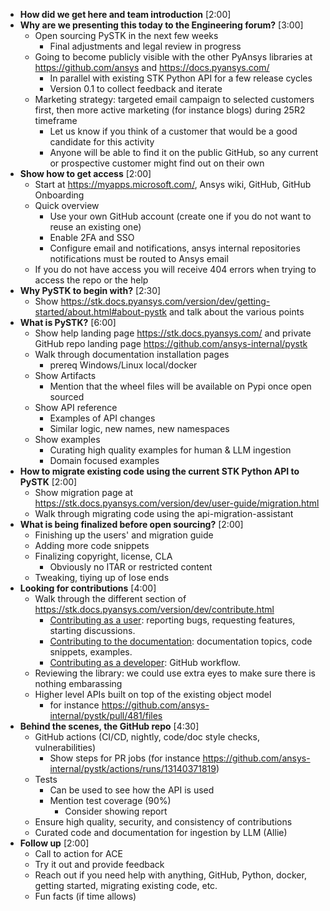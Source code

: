 - **How did we get here and team introduction** [2:00]
- **Why are we presenting this today to the Engineering forum?** [3:00]
    - Open sourcing PySTK in the next few weeks
        - Final adjustments and legal review in progress
    - Going to become publicly visible with the other PyAnsys libraries at https://github.com/ansys and https://docs.pyansys.com/ 
        - In parallel with existing STK Python API for a few release cycles
        - Version 0.1 to collect feedback and iterate
    - Marketing strategy: targeted email campaign to selected customers first, then more active marketing (for instance blogs) during 25R2 timeframe
        - Let us know if you think of a customer that would be a good candidate for this activity
        - Anyone will be able to find it on the public GitHub, so any current or prospective customer might find out on their own
- **Show how to get access** [2:00]
    - Start at https://myapps.microsoft.com/, Ansys wiki, GitHub, GitHub Onboarding
    - Quick overview
        - Use your own GitHub account (create one if you do not want to reuse an existing one)
        - Enable 2FA and SSO
        - Configure email and notifications, ansys internal repositories notifications must be routed to Ansys email
    - If you do not have access you will receive 404 errors when trying to access the repo or the help
- **Why PySTK to begin with?** [2:30]
    - Show https://stk.docs.pyansys.com/version/dev/getting-started/about.html#about-pystk and talk about the various points
- **What is PySTK?** [6:00]
    - Show help landing page https://stk.docs.pyansys.com/ and private GitHub repo landing page https://github.com/ansys-internal/pystk
    - Walk through documentation installation pages
        - prereq Windows/Linux local/docker
    - Show Artifacts
        - Mention that the wheel files will be available on Pypi once open sourced
    - Show API reference
        - Examples of API changes
        - Similar logic, new names, new namespaces
    - Show examples
        - Curating high quality examples for human & LLM ingestion
        - Domain focused examples
- **How to migrate existing code using the current STK Python API to PySTK** [2:00]
    - Show migration page at https://stk.docs.pyansys.com/version/dev/user-guide/migration.html
    - Walk through migrating code using the api-migration-assistant
- **What is being finalized before open sourcing?** [2:00]
    - Finishing up the users' and migration guide
    - Adding more code snippets
    - Finalizing copyright, license, CLA
        - Obviously no ITAR or restricted content
    - Tweaking, tiying up of lose ends
- **Looking for contributions** [4:00]
    - Walk through the different section of https://stk.docs.pyansys.com/version/dev/contribute.html
        - [Contributing as a user](https://stk.docs.pyansys.com/version/dev/contribute/user.html): reporting bugs, requesting features, starting discussions.
        - [Contributing to the documentation](https://stk.docs.pyansys.com/version/dev/contribute/documentarian.html): documentation topics, code snippets, examples.
        - [Contributing as a developer](https://stk.docs.pyansys.com/version/dev/contribute/developer.html): GitHub workflow.
    - Reviewing the library: we could use extra eyes to make sure there is nothing embarassing
    - Higher level APIs built on top of the existing object model
        - for instance https://github.com/ansys-internal/pystk/pull/481/files
- **Behind the scenes, the GitHub repo** [4:30]
    - GitHub actions (CI/CD, nightly, code/doc style checks, vulnerabilities)
        - Show steps for PR jobs (for instance https://github.com/ansys-internal/pystk/actions/runs/13140371819)
    - Tests
        - Can be used to see how the API is used
        - Mention test coverage (90%)
            - Consider showing report
    - Ensure high quality, security, and consistency of contributions
    - Curated code and documentation for ingestion by LLM (Allie)
- **Follow up** [2:00]
    - Call to action for ACE
    - Try it out and provide feedback
    - Reach out if you need help with anything, GitHub, Python, docker, getting started, migrating existing code, etc.
    - Fun facts (if time allows)
